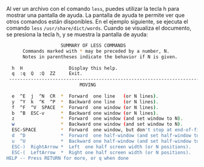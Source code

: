 Al ver un archivo con el comando `less`, puedes utilizar la tecla h para mostrar una pantalla de ayuda. La pantalla de ayuda te permite ver que otros comandos están disponibles. En el ejemplo siguiente, se ejecuta el comando `less` `/usr/share/dict/words`. Cuando se visualiza el documento, se presiona la tecla h, y se muestra la pantalla de ayuda:
```bash
                    SUMMARY OF LESS COMMANDS                                     
      Commands marked with * may be preceded by a number, N.      
      Notes in parentheses indicate the behavior if N is given.                 
                                                                       
  h  H                 Display this help.                              
  q  :q  Q  :Q  ZZ     Exit.                                           
 ------------------------------------------------------------------------ 
                           MOVING                                               
                                                                        
  e  ^E  j  ^N  CR  *  Forward  one line   (or N lines).                 
  y  ^Y  k  ^K  ^P  *  Backward one line   (or N lines).               
  f  ^F  ^V  SPACE  *  Forward  one window (or N lines).                
  b  ^B  ESC-v      *  Backward one window (or N lines).               
  z                 *  Forward  one window (and set window to N).       
  w                 *  Backward one window (and set window to N).               
  ESC-SPACE         *  Forward  one window, but don't stop at end-of-file.    
  d  ^D             *  Forward  one half-window (and set half-window to N).     
  u  ^U             *  Backward one half-window (and set half-window to N).     
  ESC-)  RightArrow *  Left  one half screen width (or N positions).    
  ESC-(  LeftArrow  *  Right one half screen width (or N positions).      
HELP -- Press RETURN for more, or q when done
```